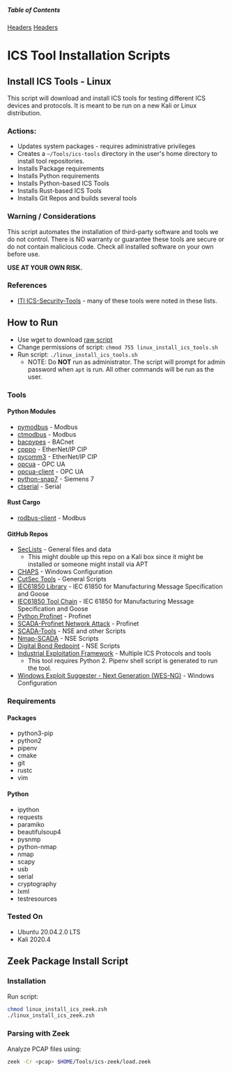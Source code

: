 ##### Table of Contents  
[Headers](#headers) 
[Headers](##headers) 

# ICS Tool Installation Scripts
## Install ICS Tools - Linux
This script will download and install ICS tools for testing different ICS devices and protocols. It is meant to be run on a new Kali or Linux distribution.

### Actions:
* Updates system packages - requires administrative privileges
* Creates a ```~/Tools/ics-tools``` directory in the user's home directory to install tool repositories.
* Installs Package requirements
* Installs Python requirements
* Installs Python-based ICS Tools
* Installs Rust-based ICS Tools
* Installs Git Repos and builds several tools 

### Warning / Considerations
This script automates the installation of third-party software and tools we do not control. There is NO warranty or guarantee these tools are secure or do not contain malicious code. Check all installed software on your own before use.

**USE AT YOUR OWN RISK.**

### References
* [ITI ICS-Security-Tools](https://github.com/ITI/ICS-Security-Tools) - many of these tools were noted in these lists.

## How to Run
* Use wget to download [raw script](https://raw.githubusercontent.com/cutaway-security/cutsec_tools/master/ics/tool_install/linux_install_ics_tools.sh)
* Change permissions of script: ```chmod 755 linux_install_ics_tools.sh```
* Run script: ```./linux_install_ics_tools.sh```
  * NOTE: Do **NOT** run as administrator. The script will prompt for admin password when ```apt``` is run. All other commands will be run as the user.  

### Tools
#### Python Modules
* [pymodbus](https://pymodbus.readthedocs.io/en/latest/) - Modbus
* [ctmodbus](https://github.com/ControlThings-io/ctmodbus) - Modbus
* [bacpypes](https://bacpypes.readthedocs.io/en/latest/) - BACnet
* [cpppo](https://github.com/pjkundert/cpppo) - EtherNet/IP CIP
* [pycomm3](https://github.com/ottowayi/pycomm3) - EtherNet/IP CIP
* [opcua](https://github.com/FreeOpcUa/python-opcua) - OPC UA
* [opcua-client](https://github.com/FreeOpcUa/opcua-client-gui) - OPC UA
* [python-snap7](https://pypi.org/project/python-snap7/) - Siemens 7
* [ctserial](https://github.com/ControlThings-io/ctserial) - Serial
  
#### Rust Cargo
* [rodbus-client](https://github.com/stepfunc/rodbus) - Modbus

#### GitHub Repos
* [SecLists](https://github.com/danielmiessler/SecLists.git) - General files and data
  * This might double up this repo on a Kali box since it might be installed or someone might install via APT 
* [CHAPS](https://github.com/cutaway-security/chaps.git) - Windows Configuration
* [CutSec Tools](https://github.com/cutaway-security/cutsec_tools.git) - General Scripts
* [IEC61850 Library](https://github.com/mz-automation/libiec61850.git) - IEC 61850 for Manufacturing Message Specification and Goose
* [IEC61850 Tool Chain](https://github.com/smartgridadsc/IEC61850ToolChain.git) - IEC 61850 for Manufacturing Message Specification and Goose
* [Python Profinet](https://github.com/devkid/profinet.git) - Profinet
* [SCADA-Profinet Network Attack](https://github.com/Chowdery/SCADA-Profinet_Network-Attack.git) - Profinet
* [SCADA-Tools](https://github.com/atimorin/scada-tools.git) - NSE and other Scripts
* [Nmap-SCADA](https://github.com/jpalanco/nmap-scada.git) - NSE Scripts
* [Digital Bond Redpoint](https://github.com/digitalbond/Redpoint.git) - NSE Scripts
* [Industrial Exploitation Framework](https://github.com/dark-lbp/isf.git) - Multiple ICS Protocols and tools
  * This tool requires Python 2. Pipenv shell script is generated to run the tool.
* [Windows Exploit Suggester - Next Generation (WES-NG)](https://github.com/bitsadmin/wesng) - Windows Configuration

### Requirements
#### Packages
* python3-pip
* python2
* pipenv
* cmake
* git
* rustc
* vim
  
#### Python
* ipython
* requests
* paramiko
* beautifulsoup4
* pysnmp
* python-nmap
* nmap
* scapy
* usb
* serial
* cryptography
* lxml
* testresources

### Tested On
* Ubuntu 20.04.2.0 LTS
* Kali 2020.4

## Zeek Package Install Script
### Installation
Run script: 

```zsh
chmod linux_install_ics_zeek.zsh
./linux_install_ics_zeek.zsh
```
### Parsing with Zeek
Analyze PCAP files using: 
```zsh
zeek -Cr <pcap> $HOME/Tools/ics-zeek/load.zeek
```